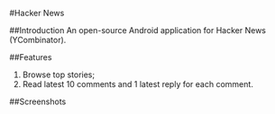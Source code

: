 #Hacker News

##Introduction
An open-source Android application for Hacker News (YCombinator).

##Features
1. Browse top stories;
2. Read latest 10 comments and 1 latest reply for each comment.


##Screenshots
<TO DO>
